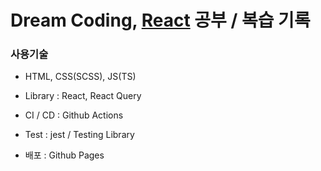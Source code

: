 # Dream Coding, [React](https://academy.dream-coding.com/courses/react) 공부 / 복습 기록

### 사용기술

- HTML, CSS(SCSS), JS(TS)
- Library : React, React Query

- CI / CD : Github Actions
- Test : jest / Testing Library
- 배포 : Github Pages

